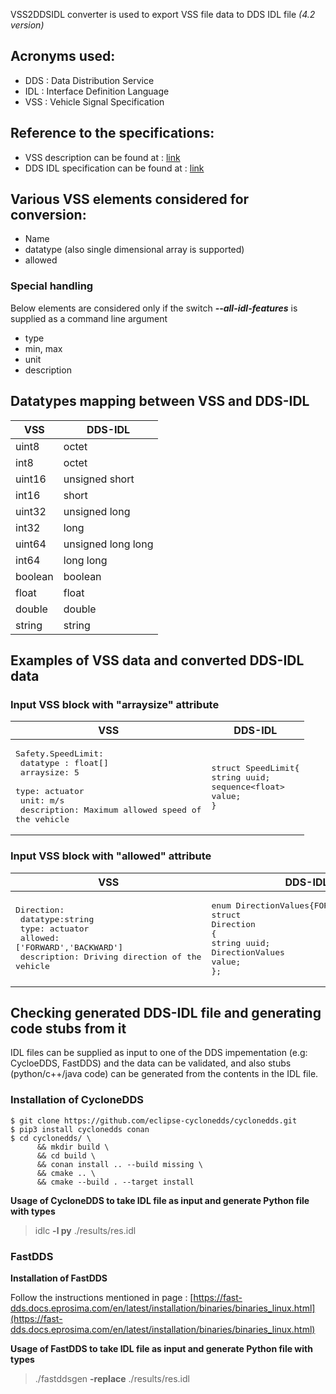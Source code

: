 VSS2DDSIDL converter is used to export VSS file data to DDS IDL file _(4.2 version)_

## Acronyms used:
- DDS : Data Distribution Service
- IDL : Interface Definition Language
- VSS : Vehicle Signal Specification

## Reference to the specifications:

- VSS description can be found at : [link](https://covesa.github.io/vehicle_signal_specification/introduction/)
- DDS  IDL specification can be found at : [link](https://www.omg.org/spec/IDL/4.2/PDF)

## Various VSS elements considered for conversion:
- Name
- datatype (also single dimensional array is supported)
- allowed

### Special handling
Below elements are considered only if the switch ***--all-idl-features*** is supplied as a command line argument
- type
- min, max
- unit
- description


## Datatypes mapping between VSS and DDS-IDL

| VSS    | DDS-IDL        |
|--------|----------------|
| uint8  | octet          |
| int8   | octet          |
| uint16 | unsigned short |
| int16  | short          |
| uint32  | unsigned long |
| int32  | long           |
| uint64  | unsigned long long|
| int64  | long long          |
| boolean  | boolean          |
| float  | float              |
| double  | double            |
| string  | string            |

## Examples of VSS data and converted DDS-IDL data

### Input VSS block with "arraysize" attribute
| VSS    | DDS-IDL         |
|--------|----------------|
| <pre>Safety.SpeedLimit:<br>    datatype : float[]<br>    arraysize: 5<br>    type: actuator<br>    unit: m/s<br>    description: Maximum allowed speed of the vehicle</pre>  | <pre>struct SpeedLimit{<br>string uuid;<br>sequence&lt;float&gt; value;<br>}<br></pre>          |
### Input VSS block with "allowed" attribute

| VSS    | DDS-IDL         |
|--------|----------------|
| <pre>Direction:<br> datatype:string<br> type: actuator<br> allowed: ['FORWARD','BACKWARD']<br> description: Driving direction of the vehicle</pre>  | <pre>enum DirectionValues{FORWARD,BACKWARD};<br>struct Direction<br>{<br>string uuid;<br>DirectionValues value;<br>};</pre>   

## Checking generated DDS-IDL file and generating code stubs from it

IDL files can be supplied as input to one of the DDS impementation (e.g: CycloeDDS, FastDDS) and the data can be validated, and also stubs (python/c++/java code) can be generated from the contents in the IDL file.

### Installation of CycloneDDS


```Shell
$ git clone https://github.com/eclipse-cyclonedds/cyclonedds.git
$ pip3 install cyclonedds conan
$ cd cyclonedds/ \
      && mkdir build \
      && cd build \
      && conan install .. --build missing \
      && cmake .. \
      && cmake --build . --target install
```

**Usage of CycloneDDS to take IDL file as input and generate Python file with types**

> idlc **-l py**  ./results/res.idl
### FastDDS

**Installation of FastDDS**

Follow the instructions mentioned in page : [https://fast-dds.docs.eprosima.com/en/latest/installation/binaries/binaries_linux.html](https://fast-dds.docs.eprosima.com/en/latest/installation/binaries/binaries_linux.html)

**Usage of FastDDS to take IDL file as input and generate Python file with types**

> ./fastddsgen **-replace** ./results/res.idl
